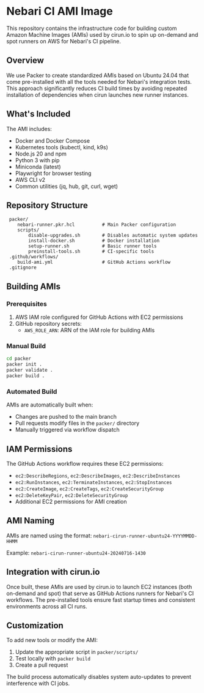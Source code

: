 # Nebari CI AMI Image

This repository contains the infrastructure code for building custom Amazon Machine Images (AMIs) used by cirun.io to spin up on-demand and spot runners on AWS for Nebari's CI pipeline.

## Overview

We use Packer to create standardized AMIs based on Ubuntu 24.04 that come pre-installed with all the tools needed for Nebari's integration tests. This approach significantly reduces CI build times by avoiding repeated installation of dependencies when cirun launches new runner instances.

## What's Included

The AMI includes:
- Docker and Docker Compose
- Kubernetes tools (kubectl, kind, k9s)
- Node.js 20 and npm
- Python 3 with pip
- Miniconda (latest)
- Playwright for browser testing
- AWS CLI v2
- Common utilities (jq, hub, git, curl, wget)

## Repository Structure

```
 packer/
    nebari-runner.pkr.hcl          # Main Packer configuration
    scripts/
        disable-upgrades.sh        # Disables automatic system updates
        install-docker.sh          # Docker installation
        setup-runner.sh            # Basic runner tools
        preinstall-tools.sh        # CI-specific tools
 .github/workflows/
    build-ami.yml                  # GitHub Actions workflow
 .gitignore
```

## Building AMIs

### Prerequisites

1. AWS IAM role configured for GitHub Actions with EC2 permissions
2. GitHub repository secrets:
   - `AWS_ROLE_ARN`: ARN of the IAM role for building AMIs

### Manual Build

```bash
cd packer
packer init .
packer validate .
packer build .
```

### Automated Build

AMIs are automatically built when:
- Changes are pushed to the main branch
- Pull requests modify files in the `packer/` directory
- Manually triggered via workflow dispatch

## IAM Permissions

The GitHub Actions workflow requires these EC2 permissions:
- `ec2:DescribeRegions`, `ec2:DescribeImages`, `ec2:DescribeInstances`
- `ec2:RunInstances`, `ec2:TerminateInstances`, `ec2:StopInstances`
- `ec2:CreateImage`, `ec2:CreateTags`, `ec2:CreateSecurityGroup`
- `ec2:DeleteKeyPair`, `ec2:DeleteSecurityGroup`
- Additional EC2 permissions for AMI creation

## AMI Naming

AMIs are named using the format: `nebari-cirun-runner-ubuntu24-YYYYMMDD-HHMM`

Example: `nebari-cirun-runner-ubuntu24-20240716-1430`

## Integration with cirun.io

Once built, these AMIs are used by cirun.io to launch EC2 instances (both on-demand and spot) that serve as GitHub Actions runners for Nebari's CI workflows. The pre-installed tools ensure fast startup times and consistent environments across all CI runs.

## Customization

To add new tools or modify the AMI:

1. Update the appropriate script in `packer/scripts/`
2. Test locally with `packer build`
3. Create a pull request

The build process automatically disables system auto-updates to prevent interference with CI jobs.
